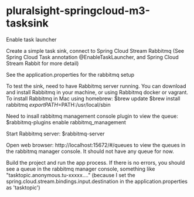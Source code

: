 # pluralsight-springcloud-m3-tasksink
Enable task launcher

Create a simple task sink, connect to Spring Cloud Stream Rabbitmq (See Spring Cloud Task annotation @EnableTaskLauncher, and Spring Cloud Stream Rabbit for more detail)

See the application.properties for the rabbitmq setup

To test the sink, need to have Rabbitmq server running. You can download and install Rabbitmq in your machine, or using Rabbitmq docker or vagrant. 
To install Rabbitmq in Mac using homebrew:
  $brew update
  $brew install rabbitmq
  $export PATH=$PATH:/usr/local/sbin

Need to insall rabbitmq management console plugin to view the queue:
  $rabbitmq-plugins enable rabbitmq_management

Start Rabbitmq server:
  $rabbitmq-server
  
Open web browser: http://localhost:15672/#/queues to view the queues in the rabbitmq manager console. It should not have any queue for now. 

Build the project and run the app process. If there is no errors, you should see a queue in the rabbitmq manager console, something like "tasktopic.anonymous.tu-xxxxx...." (because I set the spring.cloud.stream.bindings.input.destination in the application.properties as 'tasktopic')

